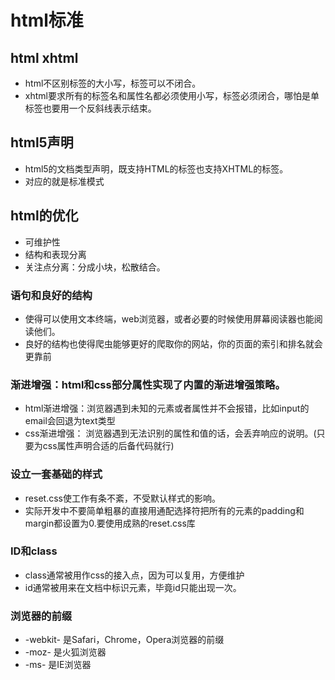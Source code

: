 # html标准

## html xhtml

* html不区别标签的大小写，标签可以不闭合。
* xhtml要求所有的标签名和属性名都必须使用小写，标签必须闭合，哪怕是单标签也要用一个反斜线表示结束。

## html5声明

* <!DOCTYPE html>html5的文档类型声明，既支持HTML的标签也支持XHTML的标签。
* 对应的就是标准模式

## html的优化

* 可维护性
* 结构和表现分离
* 关注点分离：分成小块，松散结合。

### 语句和良好的结构

* 使得可以使用文本终端，web浏览器，或者必要的时候使用屏幕阅读器也能阅读他们。
* 良好的结构也使得爬虫能够更好的爬取你的网站，你的页面的索引和排名就会更靠前

### 渐进增强：html和css部分属性实现了内置的渐进增强策略。

* html渐进增强：浏览器遇到未知的元素或者属性并不会报错，比如input的email会回退为text类型
* css渐进增强： 浏览器遇到无法识别的属性和值的话，会丢弃响应的说明。(只要为css属性声明合适的后备代码就行)

### 设立一套基础的样式

* reset.css使工作有条不紊，不受默认样式的影响。
* 实际开发中不要简单粗暴的直接用通配选择符把所有的元素的padding和margin都设置为0.要使用成熟的reset.css库

### ID和class

* class通常被用作css的接入点，因为可以复用，方便维护
* id通常被用来在文档中标识元素，毕竟id只能出现一次。

### 浏览器的前缀

* -webkit-  是Safari，Chrome，Opera浏览器的前缀
* -moz-   是火狐浏览器
* -ms- 是IE浏览器
